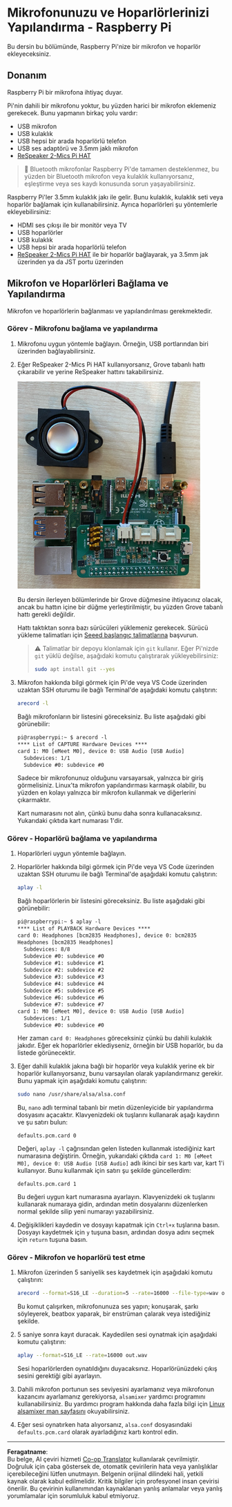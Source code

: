 <!--
CO_OP_TRANSLATOR_METADATA:
{
  "original_hash": "7e45d884493c5222348b43fbc4481b6a",
  "translation_date": "2025-08-28T03:04:20+00:00",
  "source_file": "6-consumer/lessons/1-speech-recognition/pi-microphone.md",
  "language_code": "tr"
}
-->
# Mikrofonunuzu ve Hoparlörlerinizi Yapılandırma - Raspberry Pi

Bu dersin bu bölümünde, Raspberry Pi'nize bir mikrofon ve hoparlör ekleyeceksiniz.

## Donanım

Raspberry Pi bir mikrofona ihtiyaç duyar.

Pi'nin dahili bir mikrofonu yoktur, bu yüzden harici bir mikrofon eklemeniz gerekecek. Bunu yapmanın birkaç yolu vardır:

* USB mikrofon
* USB kulaklık
* USB hepsi bir arada hoparlörlü telefon
* USB ses adaptörü ve 3.5mm jaklı mikrofon
* [ReSpeaker 2-Mics Pi HAT](https://www.seeedstudio.com/ReSpeaker-2-Mics-Pi-HAT.html)

> 💁 Bluetooth mikrofonlar Raspberry Pi'de tamamen desteklenmez, bu yüzden bir Bluetooth mikrofon veya kulaklık kullanıyorsanız, eşleştirme veya ses kaydı konusunda sorun yaşayabilirsiniz.

Raspberry Pi'ler 3.5mm kulaklık jakı ile gelir. Bunu kulaklık, kulaklık seti veya hoparlör bağlamak için kullanabilirsiniz. Ayrıca hoparlörleri şu yöntemlerle ekleyebilirsiniz:

* HDMI ses çıkışı ile bir monitör veya TV
* USB hoparlörler
* USB kulaklık
* USB hepsi bir arada hoparlörlü telefon
* [ReSpeaker 2-Mics Pi HAT](https://www.seeedstudio.com/ReSpeaker-2-Mics-Pi-HAT.html) ile bir hoparlör bağlayarak, ya 3.5mm jak üzerinden ya da JST portu üzerinden

## Mikrofon ve Hoparlörleri Bağlama ve Yapılandırma

Mikrofon ve hoparlörlerin bağlanması ve yapılandırılması gerekmektedir.

### Görev - Mikrofonu bağlama ve yapılandırma

1. Mikrofonu uygun yöntemle bağlayın. Örneğin, USB portlarından biri üzerinden bağlayabilirsiniz.

1. Eğer ReSpeaker 2-Mics Pi HAT kullanıyorsanız, Grove tabanlı hattı çıkarabilir ve yerine ReSpeaker hattını takabilirsiniz.

    ![ReSpeaker hattı takılı bir Raspberry Pi](../../../../../translated_images/pi-respeaker-hat.f00fabe7dd039a93e2e0aa0fc946c9af0c6a9eb17c32fa1ca097fb4e384f69f0.tr.png)

    Bu dersin ilerleyen bölümlerinde bir Grove düğmesine ihtiyacınız olacak, ancak bu hattın içine bir düğme yerleştirilmiştir, bu yüzden Grove tabanlı hattı gerekli değildir.

    Hattı taktıktan sonra bazı sürücüleri yüklemeniz gerekecek. Sürücü yükleme talimatları için [Seeed başlangıç talimatlarına](https://wiki.seeedstudio.com/ReSpeaker_2_Mics_Pi_HAT_Raspberry/#getting-started) başvurun.

    > ⚠️ Talimatlar bir depoyu klonlamak için `git` kullanır. Eğer Pi'nizde `git` yüklü değilse, aşağıdaki komutu çalıştırarak yükleyebilirsiniz:
    >
    > ```sh
    > sudo apt install git --yes
    > ```

1. Mikrofon hakkında bilgi görmek için Pi'de veya VS Code üzerinden uzaktan SSH oturumu ile bağlı Terminal'de aşağıdaki komutu çalıştırın:

    ```sh
    arecord -l
    ```

    Bağlı mikrofonların bir listesini göreceksiniz. Bu liste aşağıdaki gibi görünebilir:

    ```output
    pi@raspberrypi:~ $ arecord -l
    **** List of CAPTURE Hardware Devices ****
    card 1: M0 [eMeet M0], device 0: USB Audio [USB Audio]
      Subdevices: 1/1
      Subdevice #0: subdevice #0
    ```

    Sadece bir mikrofonunuz olduğunu varsayarsak, yalnızca bir giriş görmelisiniz. Linux'ta mikrofon yapılandırması karmaşık olabilir, bu yüzden en kolayı yalnızca bir mikrofon kullanmak ve diğerlerini çıkarmaktır.

    Kart numarasını not alın, çünkü bunu daha sonra kullanacaksınız. Yukarıdaki çıktıda kart numarası 1'dir.

### Görev - Hoparlörü bağlama ve yapılandırma

1. Hoparlörleri uygun yöntemle bağlayın.

1. Hoparlörler hakkında bilgi görmek için Pi'de veya VS Code üzerinden uzaktan SSH oturumu ile bağlı Terminal'de aşağıdaki komutu çalıştırın:

    ```sh
    aplay -l
    ```

    Bağlı hoparlörlerin bir listesini göreceksiniz. Bu liste aşağıdaki gibi görünebilir:

    ```output
    pi@raspberrypi:~ $ aplay -l
    **** List of PLAYBACK Hardware Devices ****
    card 0: Headphones [bcm2835 Headphones], device 0: bcm2835 Headphones [bcm2835 Headphones]
      Subdevices: 8/8
      Subdevice #0: subdevice #0
      Subdevice #1: subdevice #1
      Subdevice #2: subdevice #2
      Subdevice #3: subdevice #3
      Subdevice #4: subdevice #4
      Subdevice #5: subdevice #5
      Subdevice #6: subdevice #6
      Subdevice #7: subdevice #7
    card 1: M0 [eMeet M0], device 0: USB Audio [USB Audio]
      Subdevices: 1/1
      Subdevice #0: subdevice #0
    ```

    Her zaman `card 0: Headphones` göreceksiniz çünkü bu dahili kulaklık jakıdır. Eğer ek hoparlörler eklediyseniz, örneğin bir USB hoparlör, bu da listede görünecektir.

1. Eğer dahili kulaklık jakına bağlı bir hoparlör veya kulaklık yerine ek bir hoparlör kullanıyorsanız, bunu varsayılan olarak yapılandırmanız gerekir. Bunu yapmak için aşağıdaki komutu çalıştırın:

    ```sh
    sudo nano /usr/share/alsa/alsa.conf
    ```

    Bu, `nano` adlı terminal tabanlı bir metin düzenleyicide bir yapılandırma dosyasını açacaktır. Klavyenizdeki ok tuşlarını kullanarak aşağı kaydırın ve şu satırı bulun:

    ```output
    defaults.pcm.card 0
    ```

    Değeri, `aplay -l` çağrısından gelen listeden kullanmak istediğiniz kart numarasına değiştirin. Örneğin, yukarıdaki çıktıda `card 1: M0 [eMeet M0], device 0: USB Audio [USB Audio]` adlı ikinci bir ses kartı var, kart 1'i kullanıyor. Bunu kullanmak için satırı şu şekilde güncellerdim:

    ```output
    defaults.pcm.card 1
    ```

    Bu değeri uygun kart numarasına ayarlayın. Klavyenizdeki ok tuşlarını kullanarak numaraya gidin, ardından metin dosyalarını düzenlerken normal şekilde silip yeni numarayı yazabilirsiniz.

1. Değişiklikleri kaydedin ve dosyayı kapatmak için `Ctrl+x` tuşlarına basın. Dosyayı kaydetmek için `y` tuşuna basın, ardından dosya adını seçmek için `return` tuşuna basın.

### Görev - Mikrofon ve hoparlörü test etme

1. Mikrofon üzerinden 5 saniyelik ses kaydetmek için aşağıdaki komutu çalıştırın:

    ```sh
    arecord --format=S16_LE --duration=5 --rate=16000 --file-type=wav out.wav
    ```

    Bu komut çalışırken, mikrofonunuza ses yapın; konuşarak, şarkı söyleyerek, beatbox yaparak, bir enstrüman çalarak veya istediğiniz şekilde.

1. 5 saniye sonra kayıt duracak. Kaydedilen sesi oynatmak için aşağıdaki komutu çalıştırın:

    ```sh
    aplay --format=S16_LE --rate=16000 out.wav
    ```

    Sesi hoparlörlerden oynatıldığını duyacaksınız. Hoparlörünüzdeki çıkış sesini gerektiği gibi ayarlayın.

1. Dahili mikrofon portunun ses seviyesini ayarlamanız veya mikrofonun kazancını ayarlamanız gerekiyorsa, `alsamixer` yardımcı programını kullanabilirsiniz. Bu yardımcı program hakkında daha fazla bilgi için [Linux alsamixer man sayfasını](https://linux.die.net/man/1/alsamixer) okuyabilirsiniz.

1. Eğer sesi oynatırken hata alıyorsanız, `alsa.conf` dosyasındaki `defaults.pcm.card` olarak ayarladığınız kartı kontrol edin.

---

**Feragatname**:  
Bu belge, AI çeviri hizmeti [Co-op Translator](https://github.com/Azure/co-op-translator) kullanılarak çevrilmiştir. Doğruluk için çaba göstersek de, otomatik çevirilerin hata veya yanlışlıklar içerebileceğini lütfen unutmayın. Belgenin orijinal dilindeki hali, yetkili kaynak olarak kabul edilmelidir. Kritik bilgiler için profesyonel insan çevirisi önerilir. Bu çevirinin kullanımından kaynaklanan yanlış anlamalar veya yanlış yorumlamalar için sorumluluk kabul etmiyoruz.
